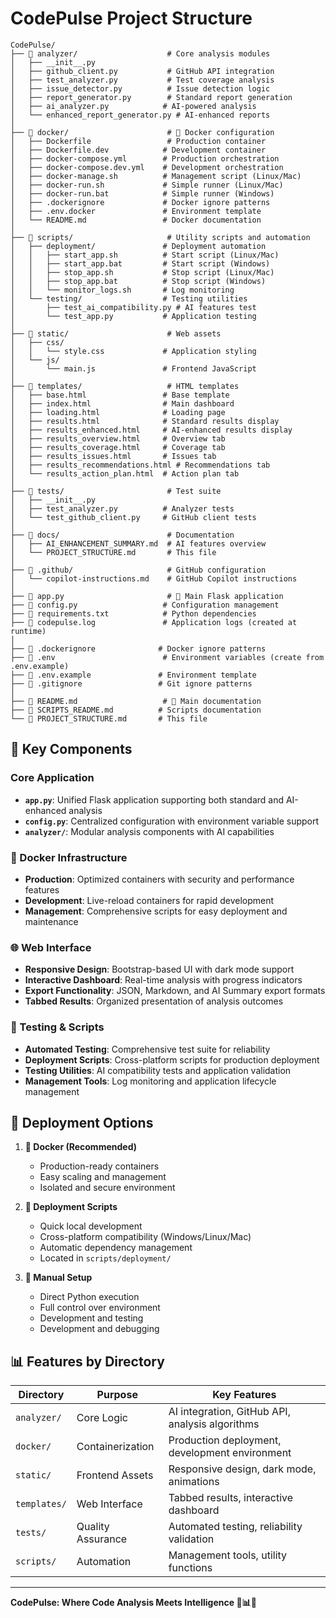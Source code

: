 # CodePulse Project Structure

```
CodePulse/
├── 📁 analyzer/                    # Core analysis modules
│   ├── __init__.py
│   ├── github_client.py           # GitHub API integration
│   ├── test_analyzer.py           # Test coverage analysis
│   ├── issue_detector.py          # Issue detection logic
│   ├── report_generator.py        # Standard report generation
│   ├── ai_analyzer.py            # AI-powered analysis
│   └── enhanced_report_generator.py # AI-enhanced reports
│
├── 📁 docker/                      # 🐳 Docker configuration
│   ├── Dockerfile                 # Production container
│   ├── Dockerfile.dev            # Development container
│   ├── docker-compose.yml        # Production orchestration
│   ├── docker-compose.dev.yml    # Development orchestration
│   ├── docker-manage.sh          # Management script (Linux/Mac)
│   ├── docker-run.sh             # Simple runner (Linux/Mac)
│   ├── docker-run.bat            # Simple runner (Windows)
│   ├── .dockerignore             # Docker ignore patterns
│   ├── .env.docker               # Environment template
│   └── README.md                 # Docker documentation
│
├── 📁 scripts/                     # Utility scripts and automation
│   ├── deployment/               # Deployment automation
│   │   ├── start_app.sh          # Start script (Linux/Mac)
│   │   ├── start_app.bat         # Start script (Windows)
│   │   ├── stop_app.sh           # Stop script (Linux/Mac)
│   │   ├── stop_app.bat          # Stop script (Windows)
│   │   └── monitor_logs.sh       # Log monitoring
│   └── testing/                  # Testing utilities
│       ├── test_ai_compatibility.py # AI features test
│       └── test_app.py           # Application testing
│
├── 📁 static/                      # Web assets
│   ├── css/
│   │   └── style.css             # Application styling
│   └── js/
│       └── main.js               # Frontend JavaScript
│
├── 📁 templates/                   # HTML templates
│   ├── base.html                 # Base template
│   ├── index.html                # Main dashboard
│   ├── loading.html              # Loading page
│   ├── results.html              # Standard results display
│   ├── results_enhanced.html     # AI-enhanced results display
│   ├── results_overview.html     # Overview tab
│   ├── results_coverage.html     # Coverage tab
│   ├── results_issues.html       # Issues tab
│   ├── results_recommendations.html # Recommendations tab
│   └── results_action_plan.html  # Action plan tab
│
├── 📁 tests/                       # Test suite
│   ├── __init__.py
│   ├── test_analyzer.py          # Analyzer tests
│   └── test_github_client.py     # GitHub client tests
│
├── 📁 docs/                        # Documentation
│   ├── AI_ENHANCEMENT_SUMMARY.md  # AI features overview
│   └── PROJECT_STRUCTURE.md       # This file
│
├── 📁 .github/                     # GitHub configuration
│   └── copilot-instructions.md    # GitHub Copilot instructions
│
├── 📄 app.py                       # 🚀 Main Flask application
├── 📄 config.py                   # Configuration management
├── 📄 requirements.txt            # Python dependencies
├── 📄 codepulse.log               # Application logs (created at runtime)
│
├── 📄 .dockerignore              # Docker ignore patterns
├── 📄 .env                        # Environment variables (create from .env.example)
├── 📄 .env.example               # Environment template
├── 📄 .gitignore                 # Git ignore patterns
│
├── 📄 README.md                   # 📖 Main documentation
├── 📄 SCRIPTS_README.md          # Scripts documentation
└── 📄 PROJECT_STRUCTURE.md       # This file

```

## 🔧 Key Components

### Core Application
- **`app.py`**: Unified Flask application supporting both standard and AI-enhanced analysis
- **`config.py`**: Centralized configuration with environment variable support
- **`analyzer/`**: Modular analysis components with AI capabilities

### 🐳 Docker Infrastructure
- **Production**: Optimized containers with security and performance features
- **Development**: Live-reload containers for rapid development
- **Management**: Comprehensive scripts for easy deployment and maintenance

### 🌐 Web Interface
- **Responsive Design**: Bootstrap-based UI with dark mode support
- **Interactive Dashboard**: Real-time analysis with progress indicators
- **Export Functionality**: JSON, Markdown, and AI Summary export formats
- **Tabbed Results**: Organized presentation of analysis outcomes

### 🧪 Testing & Scripts
- **Automated Testing**: Comprehensive test suite for reliability
- **Deployment Scripts**: Cross-platform scripts for production deployment
- **Testing Utilities**: AI compatibility tests and application validation
- **Management Tools**: Log monitoring and application lifecycle management

## 🚀 Deployment Options

1. **🐳 Docker (Recommended)**
   - Production-ready containers
   - Easy scaling and management
   - Isolated and secure environment

2. **📜 Deployment Scripts**
   - Quick local development
   - Cross-platform compatibility (Windows/Linux/Mac)
   - Automatic dependency management
   - Located in `scripts/deployment/`

3. **🔧 Manual Setup**
   - Direct Python execution
   - Full control over environment
   - Development and testing
   - Development and debugging

## 📊 Features by Directory

| Directory | Purpose | Key Features |
|-----------|---------|--------------|
| `analyzer/` | Core Logic | AI integration, GitHub API, analysis algorithms |
| `docker/` | Containerization | Production deployment, development environment |
| `static/` | Frontend Assets | Responsive design, dark mode, animations |
| `templates/` | Web Interface | Tabbed results, interactive dashboard |
| `tests/` | Quality Assurance | Automated testing, reliability validation |
| `scripts/` | Automation | Management tools, utility functions |

---

**CodePulse: Where Code Analysis Meets Intelligence 🚀📊🧠**